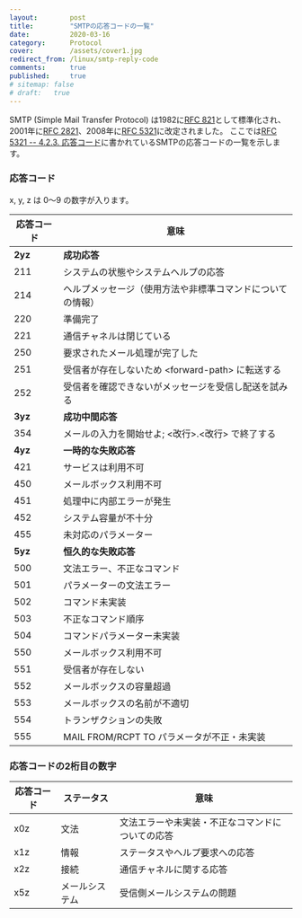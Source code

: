 ```yaml
---
layout:        post
title:         "SMTPの応答コードの一覧"
date:          2020-03-16
category:      Protocol
cover:         /assets/cover1.jpg
redirect_from: /linux/smtp-reply-code
comments:      true
published:     true
# sitemap: false
# draft:   true
---
```


SMTP (Simple Mail Transfer Protocol) は1982に[RFC 821](https://tools.ietf.org/html/rfc821)として標準化され、2001年に[RFC 2821](https://tools.ietf.org/html/rfc2821)、2008年に[RFC 5321](https://tools.ietf.org/html/rfc5321)に改定されました。
ここでは[RFC 5321 -- 4.2.3. 応答コード](https://tools.ietf.org/html/rfc5321#section-4.2.3)に書かれているSMTPの応答コードの一覧を示します。

### 応答コード

x, y, z は 0〜9 の数字が入ります。

| 応答コード | 意味
|---|---|
| **2yz** | **成功応答**
| 211 | システムの状態やシステムヘルプの応答
| 214 | ヘルプメッセージ（使用方法や非標準コマンドについての情報）
| 220 | 準備完了
| 221 | 通信チャネルは閉じている
| 250 | 要求されたメール処理が完了した
| 251 | 受信者が存在しないため \<forward-path> に転送する
| 252 | 受信者を確認できないがメッセージを受信し配送を試みる
| **3yz** | **成功中間応答**
| 354 | メールの入力を開始せよ; \<改行>.\<改行> で終了する
| **4yz** | **一時的な失敗応答**
| 421 | サービスは利用不可
| 450 | メールボックス利用不可
| 451 | 処理中に内部エラーが発生
| 452 | システム容量が不十分
| 455 | 未対応のパラメーター
| **5yz** | **恒久的な失敗応答**
| 500 | 文法エラー、不正なコマンド
| 501 | パラメーターの文法エラー
| 502 | コマンド未実装
| 503 | 不正なコマンド順序
| 504 | コマンドパラメーター未実装
| 550 | メールボックス利用不可
| 551 | 受信者が存在しない
| 552 | メールボックスの容量超過
| 553 | メールボックスの名前が不適切
| 554 | トランザクションの失敗
| 555 | MAIL FROM/RCPT TO パラメータが不正・未実装

### 応答コードの2桁目の数字

| 応答コード | ステータス | 意味
|---|---|---|
| x0z | 文法 | 文法エラーや未実装・不正なコマンドについての応答
| x1z | 情報 | ステータスやヘルプ要求への応答
| x2z | 接続 | 通信チャネルに関する応答
| x5z | メールシステム | 受信側メールシステムの問題
